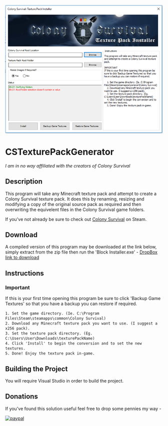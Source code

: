 ![Image of Program](TextureInstaller.PNG?raw=true "Image of Software")

# CSTexturePackGenerator
_I am in no way affiliated with the creators of Colony Survival_


## Description
This program will take any Minecraft texture pack and attempt to create a Colony Survival texture pack. It does this by renaming, resizing and modifying a copy of the original source pack as required and then overwriting the equivelent files in the Colony Survival game folders.

If you've not already be sure to check out [Colony Survival](http://store.steampowered.com/app/366090/Colony_Survival/) on Steam.


## Download
A compiled version of this program may be downloaded at the link below, simply extract from the zip file then run the 'Block Installer.exe' -
[DropBox link to download](https://www.dropbox.com/s/3ymslv68tszhq1b/Colony%20Survival%20-%20Texture%20Pack%20Installer.zip?dl=0)


## Instructions

### Important 
If this is your first time opening this program be sure to click 'Backup Game Textures' so that you have a backup you can restore if required.

    1. Set the game directory. (Ie. C:\Program Files\Steam\steamapps\common\Colony Survival)
    2. Download any Minecraft texture pack you want to use. (I suggest a x256 pack).
    3. Set the texture pack directory. (Eg. C:\Users\User\Downloads\texturePackName)
    4. Click 'Install' to begin the conversion and to set the new textures.
    5. Done! Enjoy the texture pack in-game.
    
    
## Building the Project
You will require Visual Studio in order to build the project.
 
 
## Donations
If you've found this solution useful feel free to drop some pennies my way -

[![paypal](https://www.paypalobjects.com/en_US/i/btn/btn_donateCC_LG.gif)](https://paypal.me/ShaunWilkinson95)
